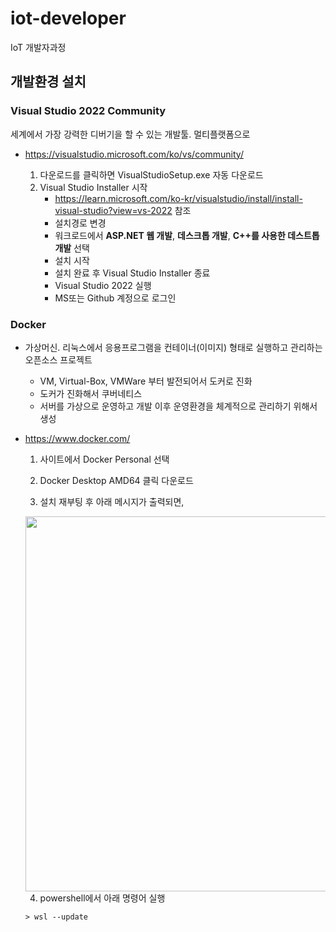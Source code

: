 # iot-developer
IoT 개발자과정

## 개발환경 설치

### Visual Studio 2022 Community

세계에서 가장 강력한 디버기을 할 수 있는 개발툴. 멀티플랫폼으로

- https://visualstudio.microsoft.com/ko/vs/community/

    1. 다운로드를 클릭하면 VisualStudioSetup.exe 자동 다운로드
    2. Visual Studio Installer 시작
        - https://learn.microsoft.com/ko-kr/visualstudio/install/install-visual-studio?view=vs-2022 참조
        - 설치경로 변경
        - 워크로드에서 **ASP.NET 웹 개발**, **데스크톱 개발**, **C++를 사용한 데스트톱 개발** 선택
        - 설치 시작
        - 설치 완료 후 Visual Studio Installer 종료
        - Visual Studio 2022 실행
        - MS또는 Github 계정으로 로그인
        
### Docker
- 가상머신. 리눅스에서 응용프로그램을 컨테이너(이미지) 형태로 실행하고 관리하는 오픈소스 프로젝트
    - VM, Virtual-Box, VMWare 부터 발전되어서 도커로 진화
    - 도커가 진화해서 쿠버네티스
    - 서버를 가상으로 운영하고 개발 이후 운영환경을 체계적으로 관리하기 위해서 생성

- https://www.docker.com/
    1. 사이트에서 Docker Personal 선택
    2. Docker Desktop AMD64 클릭 다운로드

    3. 설치 재부팅 후 아래 메시지가 출력되면,

    <img src='./image/py010.png' width="600">

    4. powershell에서 아래 명령어 실행

    ```shell
    > wsl --update
    ```